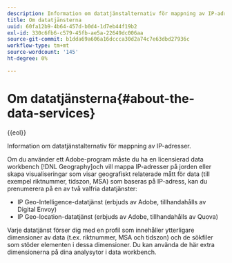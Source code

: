 ```yaml
---
description: Information om datatjänstalternativ för mappning av IP-adresser.
title: Om datatjänsterna
uuid: 60fa12b9-4b64-457d-b0d4-1d7eb44f19b2
exl-id: 330c6fb6-c579-45fb-ae5a-22649dc006aa
source-git-commit: b1dda69a606a16dccca30d2a74c7e63dbd27936c
workflow-type: tm+mt
source-wordcount: '145'
ht-degree: 0%

---
```


# Om datatjänsterna{#about-the-data-services}

{{eol}}

Information om datatjänstalternativ för mappning av IP-adresser.

Om du använder ett Adobe-program måste du ha en licensierad data workbench [!DNL Geography]och vill mappa IP-adresser på jorden eller skapa visualiseringar som visar geografiskt relaterade mått för data (till exempel riktnummer, tidszon, MSA) som baseras på IP-adress, kan du prenumerera på en av två valfria datatjänster:

* IP Geo-Intelligence-datatjänst (erbjuds av Adobe, tillhandahålls av Digital Envoy)
* IP Geo-location-datatjänst (erbjuds av Adobe, tillhandahålls av Quova)

Varje datatjänst förser dig med en profil som innehåller ytterligare dimensioner av data (t.ex. riktnummer, MSA och tidszon) och de sökfiler som stöder elementen i dessa dimensioner. Du kan använda de här extra dimensionerna på dina analysytor i data workbench.
